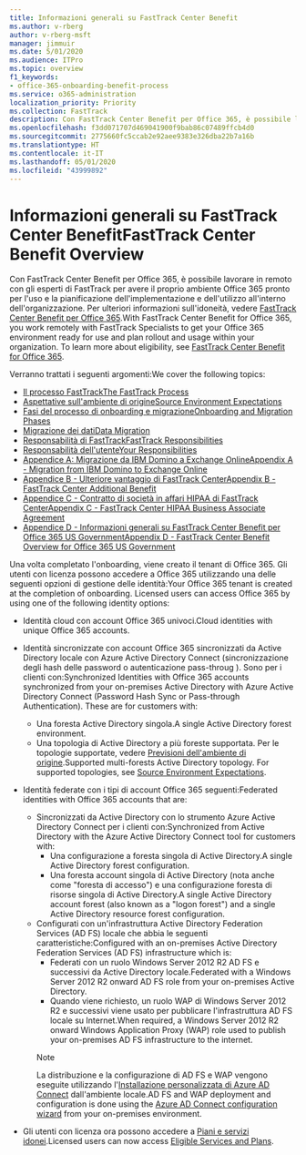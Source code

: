 ```yaml
---
title: Informazioni generali su FastTrack Center Benefit
ms.author: v-rberg
author: v-rberg-msft
manager: jimmuir
ms.date: 5/01/2020
ms.audience: ITPro
ms.topic: overview
f1_keywords:
- office-365-onboarding-benefit-process
ms.service: o365-administration
localization_priority: Priority
ms.collection: FastTrack
description: Con FastTrack Center Benefit per Office 365, è possibile lavorare in remoto con gli esperti di FastTrack per avere il proprio ambiente Office 365 pronto per l'uso e la pianificazione dell'implementazione e dell'utilizzo all'interno dell'organizzazione. Per ulteriori informazioni sull'idoneità, vedere FastTrack Center Benefit per Office 365.
ms.openlocfilehash: f3dd071707d469041900f9bab86c07489ffcb4d0
ms.sourcegitcommit: 2775660fc5ccab2e92aee9383e326dba22b7a16b
ms.translationtype: HT
ms.contentlocale: it-IT
ms.lasthandoff: 05/01/2020
ms.locfileid: "43999892"
---
```

# <a name="fasttrack-center-benefit-overview"></a><span data-ttu-id="6d72e-104">Informazioni generali su FastTrack Center Benefit</span><span class="sxs-lookup"><span data-stu-id="6d72e-104">FastTrack Center Benefit Overview</span></span>

<span data-ttu-id="6d72e-p102">Con FastTrack Center Benefit per Office 365, è possibile lavorare in remoto con gli esperti di FastTrack per avere il proprio ambiente Office 365 pronto per l'uso e la pianificazione dell'implementazione e dell'utilizzo all'interno dell'organizzazione. Per ulteriori informazioni sull'idoneità, vedere [FastTrack Center Benefit per Office 365](O365-fasttrack-benefit-for-office-365.md).</span><span class="sxs-lookup"><span data-stu-id="6d72e-p102">With FastTrack Center Benefit for Office 365, you work remotely with FastTrack Specialists to get your Office 365 environment ready for use and plan rollout and usage within your organization. To learn more about eligibility, see [FastTrack Center Benefit for Office 365](O365-fasttrack-benefit-for-office-365.md).</span></span>
  
<span data-ttu-id="6d72e-107">Verranno trattati i seguenti argomenti:</span><span class="sxs-lookup"><span data-stu-id="6d72e-107">We cover the following topics:</span></span>
- [<span data-ttu-id="6d72e-108">Il processo FastTrack</span><span class="sxs-lookup"><span data-stu-id="6d72e-108">The FastTrack Process</span></span>](O365-fasttrack-process.md) 
- [<span data-ttu-id="6d72e-109">Aspettative sull'ambiente di origine</span><span class="sxs-lookup"><span data-stu-id="6d72e-109">Source Environment Expectations</span></span>](O365-source-environment-expectations.md)
- [<span data-ttu-id="6d72e-110">Fasi del processo di onboarding e migrazione</span><span class="sxs-lookup"><span data-stu-id="6d72e-110">Onboarding and Migration Phases</span></span>](O365-onboarding-and-migration.md)
- [<span data-ttu-id="6d72e-111">Migrazione dei dati</span><span class="sxs-lookup"><span data-stu-id="6d72e-111">Data Migration</span></span>](O365-data-migration.md)
- [<span data-ttu-id="6d72e-112">Responsabilità di FastTrack</span><span class="sxs-lookup"><span data-stu-id="6d72e-112">FastTrack Responsibilities</span></span>](O365-fasttrack-responsibilities.md)
- [<span data-ttu-id="6d72e-113">Responsabilità dell'utente</span><span class="sxs-lookup"><span data-stu-id="6d72e-113">Your Responsibilities</span></span>](O365-your-responsibilities.md) 
- [<span data-ttu-id="6d72e-114">Appendice A: Migrazione da IBM Domino a Exchange Online</span><span class="sxs-lookup"><span data-stu-id="6d72e-114">Appendix A - Migration from IBM Domino to Exchange Online</span></span>](O365-from-ibm-domino-to-exchange-online.md)
- [<span data-ttu-id="6d72e-115">Appendice B - Ulteriore vantaggio di FastTrack Center</span><span class="sxs-lookup"><span data-stu-id="6d72e-115">Appendix B - FastTrack Center Additional Benefit</span></span>](O365-fasttrack-additional-benefits.md)
- [<span data-ttu-id="6d72e-116">Appendice C - Contratto di società in affari HIPAA di FastTrack Center</span><span class="sxs-lookup"><span data-stu-id="6d72e-116">Appendix C - FastTrack Center HIPAA Business Associate Agreement</span></span>](O365-hipaa-business-associate-agreement.md)
- [<span data-ttu-id="6d72e-117">Appendice D - Informazioni generali su FastTrack Center Benefit per Office 365 US Government</span><span class="sxs-lookup"><span data-stu-id="6d72e-117">Appendix D - FastTrack Center Benefit Overview for Office 365 US Government</span></span>](US-Gov-appendix-overview.md)
    
<span data-ttu-id="6d72e-p103">Una volta completato l'onboarding, viene creato il tenant di Office 365. Gli utenti con licenza possono accedere a Office 365 utilizzando una delle seguenti opzioni di gestione delle identità:</span><span class="sxs-lookup"><span data-stu-id="6d72e-p103">Your Office 365 tenant is created at the completion of onboarding. Licensed users can access Office 365 by using one of the following identity options:</span></span>
- <span data-ttu-id="6d72e-120">Identità cloud con account Office 365 univoci.</span><span class="sxs-lookup"><span data-stu-id="6d72e-120">Cloud identities with unique Office 365 accounts.</span></span>
- <span data-ttu-id="6d72e-p104">Identità sincronizzate con account Office 365 sincronizzati da Active Directory locale con Azure Active Directory Connect (sincronizzazione degli hash delle password o autenticazione pass-throug ). Sono per i clienti con:</span><span class="sxs-lookup"><span data-stu-id="6d72e-p104">Synchronized Identities with Office 365 accounts synchronized from your on-premises Active Directory with Azure Active Directory Connect (Password Hash Sync or Pass-through Authentication). These are for customers with:</span></span>
  - <span data-ttu-id="6d72e-123">Una foresta Active Directory singola.</span><span class="sxs-lookup"><span data-stu-id="6d72e-123">A single Active Directory forest environment.</span></span>
  - <span data-ttu-id="6d72e-p105">Una topologia di Active Directory a più foreste supportata. Per le topologie supportate, vedere [Previsioni dell'ambiente di origine](O365-source-environment-expectations.md).</span><span class="sxs-lookup"><span data-stu-id="6d72e-p105">Supported multi-forests Active Directory topology. For supported topologies, see [Source Environment Expectations](O365-source-environment-expectations.md).</span></span>
- <span data-ttu-id="6d72e-126">Identità federate con i tipi di account Office 365 seguenti:</span><span class="sxs-lookup"><span data-stu-id="6d72e-126">Federated identities with Office 365 accounts that are:</span></span>
  - <span data-ttu-id="6d72e-127">Sincronizzati da Active Directory con lo strumento Azure Active Directory Connect per i clienti con:</span><span class="sxs-lookup"><span data-stu-id="6d72e-127">Synchronized from Active Directory with the Azure Active Directory Connect tool for customers with:</span></span>
      - <span data-ttu-id="6d72e-128">Una configurazione a foresta singola di Active Directory.</span><span class="sxs-lookup"><span data-stu-id="6d72e-128">A single Active Directory forest configuration.</span></span>
      - <span data-ttu-id="6d72e-129">Una foresta account singola di Active Directory (nota anche come "foresta di accesso") e una configurazione foresta di risorse singola di Active Directory.</span><span class="sxs-lookup"><span data-stu-id="6d72e-129">A single Active Directory account forest (also known as a "logon forest") and a single Active Directory resource forest configuration.</span></span>
  - <span data-ttu-id="6d72e-130">Configurati con un'infrastruttura Active Directory Federation Services (AD FS) locale che abbia le seguenti caratteristiche:</span><span class="sxs-lookup"><span data-stu-id="6d72e-130">Configured with an on-premises Active Directory Federation Services (AD FS) infrastructure which is:</span></span>
      - <span data-ttu-id="6d72e-131">Federati con un ruolo Windows Server 2012 R2 AD FS e successivi da Active Directory locale.</span><span class="sxs-lookup"><span data-stu-id="6d72e-131">Federated with a Windows Server 2012 R2 onward AD FS role from your on-premises Active Directory.</span></span>
      - <span data-ttu-id="6d72e-132">Quando viene richiesto, un ruolo WAP di Windows Server 2012 R2 e successivi viene usato per pubblicare l'infrastruttura AD FS locale su Internet.</span><span class="sxs-lookup"><span data-stu-id="6d72e-132">When required, a Windows Server 2012 R2 onward Windows Application Proxy (WAP) role used to publish your on-premises AD FS infrastructure to the internet.</span></span>
    > [!NOTE]
    > <span data-ttu-id="6d72e-133">La distribuzione e la configurazione di AD FS e WAP vengono eseguite utilizzando l'[Installazione personalizzata di Azure AD Connect](https://go.microsoft.com/fwlink/?linkid=844794) dall'ambiente locale.</span><span class="sxs-lookup"><span data-stu-id="6d72e-133">AD FS and WAP deployment and configuration is done using the [Azure AD Connect configuration wizard](https://go.microsoft.com/fwlink/?linkid=844794) from your on-premises environment.</span></span> 
  
- <span data-ttu-id="6d72e-134">Gli utenti con licenza ora possono accedere a [Piani e servizi idonei](M365-eligible-services-and-plans.md).</span><span class="sxs-lookup"><span data-stu-id="6d72e-134">Licensed users can now access [Eligible Services and Plans](M365-eligible-services-and-plans.md).</span></span>


